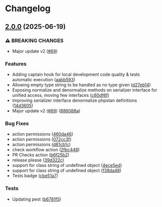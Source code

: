 # Changelog

## [2.0.0](https://github.com/vuryss/serializer/compare/v1.11.0...v2.0.0) (2025-06-19)


### ⚠ BREAKING CHANGES

* Major update v2 ([#69](https://github.com/vuryss/serializer/issues/69))

### Features

* Adding captain hook for local development code quality & tests automatic execution ([aabb593](https://github.com/vuryss/serializer/commit/aabb5936dbad4dcf68787a6a35596274e9fb1c7d))
* Allowing empty type string to be handled as no type given ([d27eb14](https://github.com/vuryss/serializer/commit/d27eb140ad96bcf6654cc35cef00cdb4c25884a0))
* Exposing normalize and denormalize methods on serializer interface for unified access, moving few interfaces ([c60df6f](https://github.com/vuryss/serializer/commit/c60df6ffcb208e6e985108f22c161d3cc6c9fffa))
* Improving serializer interface denormalize phpstan definitions ([14d3605](https://github.com/vuryss/serializer/commit/14d3605069f04b9b14b9761667fb6ef2d48ee9da))
* Major update v2 ([#69](https://github.com/vuryss/serializer/issues/69)) ([886088a](https://github.com/vuryss/serializer/commit/886088a33b7bca284ef0759cb5f8a8b19c8c9763))


### Bug Fixes

* action permissions ([460da46](https://github.com/vuryss/serializer/commit/460da46dc48543bbb13275b730dacfd344c94286))
* action permissions ([072cc3f](https://github.com/vuryss/serializer/commit/072cc3fe6166429985eddebc8dcd89c12e65bd18))
* action permissions ([d81cb1c](https://github.com/vuryss/serializer/commit/d81cb1c1651279d6d1898283b20473ea261c89b3))
* check workflow action ([2fbc448](https://github.com/vuryss/serializer/commit/2fbc44802ca07c81c0a56897990042bd24ca86e7))
* PR Checks action ([b6f25b2](https://github.com/vuryss/serializer/commit/b6f25b2d60b2153f92b8a370d4181f0255c3d822))
* release please ([39d322c](https://github.com/vuryss/serializer/commit/39d322c12e274c83a88d97a29529f6b27ffaedc3))
* support for class string of undefined object ([4ece5ed](https://github.com/vuryss/serializer/commit/4ece5ed525d4deb421fbb78948278f403e48f30d))
* support for class string of undefined object ([f38da48](https://github.com/vuryss/serializer/commit/f38da48859dc6a07bdfbaa66ee19078c6dc337a2))
* Tests badge ([cbe51a7](https://github.com/vuryss/serializer/commit/cbe51a7a81be381ad035b3937b73c538c6674614))


### Tests

* Updating pest ([b6781f5](https://github.com/vuryss/serializer/commit/b6781f5e10ec1c1efea25c669db6171a7f4718f1))
